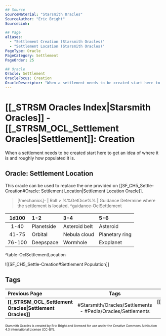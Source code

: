 ```yaml
---
## Source
SourceMaterial: "Starsmith Oracles"
SourceAuthor: "Eric Bright"
SourceLink: 

## Page
aliases:
  - "Settlement Creation (Starsmith Oracles)"
  - "Settlement Location (Starsmith Oracles)"
PageType: Oracle
PageCategory: Settlement
PageOrder: 25

## Oracle
Oracle: Settlement
OracleFocus: Creation
OracleDescriptor: "When a settlement needs to be created start here to get an idea of where it is and roughly how populated it is."
---
```

# [[_STRSM Oracles Index|Starsmith Oracles]] - [[_STRSM_OCL_Settlement Oracles|Settlement]]: Creation
When a settlement needs to be created start here to get an idea of where it is and roughly how populated it is. 

## Oracle: Settlement Location
This oracle can be used to replace the one provided on [[SF_CH5_Settle-Creation#Oracle: Settlement Location|Settlement Location Oracle]].

> [!mechanics]- | Roll > %%GetDice%% | Guidance
> Determine where the settlement is located. ^guidance-OclSettlement

| 1d100 | 1-2 | 3-4 | 5-6 |
| :---: | :--- | :--- | :--- |
| 1-40 | Planetside |Asteroid belt | Asteroid |
| 41-75 | Orbital | Nebula cloud | Planetary ring |
| 76-100 | Deepspace | Wormhole | Exoplanet |
^table-OclSettlementLocation

![[SF_CH5_Settle-Creation#Settlement Population]]

## Tags
| Previous Page | Tags | Next Page | 
| :--- | :---: | ---: |
| **[[_STRSM_OCL_Settlement Oracles\|Settlement Oracles]]** | #Starsmith/Oracles/Settlements - #Pedia/Oracles/Settlements | **[[STRSM_OCL_Settle-Name\|Settlement Name Oracles]]** |

<font size=-2>Starsmith Oracles is created by Eric Bright and licensed for use under the Creative Commons Attribution 4.0 International License (CC-BY).</font>